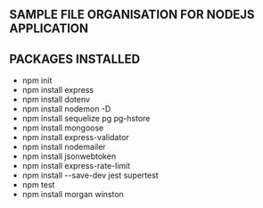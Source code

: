 ## SAMPLE FILE ORGANISATION FOR NODEJS APPLICATION

## PACKAGES INSTALLED
- npm init
- npm install express
- npm install dotenv
- npm install nodemon -D
- npm install sequelize pg pg-hstore
- npm install mongoose
- npm install express-validator
- npm install nodemailer
- npm install jsonwebtoken
- npm install express-rate-limit
- npm install --save-dev jest supertest
- npm test
- npm install morgan winston
